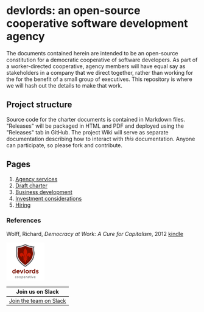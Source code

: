 # devlords: an open-source cooperative software development agency
The documents contained herein are intended to be an open-source constitution for a democratic cooperative of software
developers.
As part of a worker-directed cooperative, agency members will have equal say as stakeholders in a company that we direct
together, rather than working for the for the benefit of a small group of executives. This repository is where we will
hash out the details to make that work.

## Project structure

Source code for the charter documents is contained in Markdown files. "Releases" will be packaged in HTML and PDF and
deployed using the "Releases" tab in GitHub. The project Wiki will serve as separate documentation describing how to
interact with _this_ documentation. Anyone can participate, so please fork and contribute.

## Pages

1. [Agency services](./org/p2-what-we-do.md)
1. [Draft charter](./org/p3-charter.md)
2. [Business development](./org/p4-busdev.md)
3. [Investment considerations](./org/p5-investment.md)
4. [Hiring](./org/p6-hiring.md)

### References

Wolff, Richard, _Democracy at Work: A Cure for Capitalism_, 2012 [kindle](http://www.amazon.com/Democracy-at-Work-Cure-Capitalism-ebook/dp/B009CGZIPU/ref=tmm_kin_swatch_0?_encoding=UTF8&sr=&qid=)

<img src="/Image.png" alt="devlords cooperative" width="100px" />

| Join us on Slack     |
|------     |
| [Join the team on Slack](https://slack-devlords-org.herokuapp.com/) |
